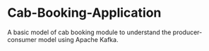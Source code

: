 # Cab-Booking-Application
A basic model of cab booking module to understand the producer-consumer model using Apache Kafka.
